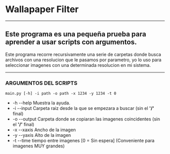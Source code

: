 # Wallapaper Filter

----

## Este programa es una pequeña prueba para aprender a usar scripts con argumentos.

Este programa recorre recursivamente una serie de carpetas donde busca archivos con una resolucion que le pasamos por parametro, yo lo uso para seleccionar imagenes con una determinada resolucion en mi sistema.

----

### ARGUMENTOS DEL SCRIPTS

`main.py [-h] -i path -o path -x 1234 -y 1234 -t 0`

* -h --help             Muestra la ayuda. 
* -i --input            Carpeta raiz desde la que se empezara a buscar (sin el **'/'** final)
* -o --output           Carpeta donde se copiaran las imagenes coincidentes (sin el **'/'** final)
* -x --xaxis            Ancho de la imagen
* -y --yaxis            Alto de la imagen
* -t --time             tiempo entre imagenes [0 = Sin espera] (Conveniente para imagenes MUY grandes)

